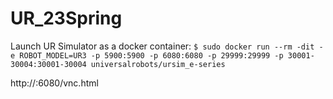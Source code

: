# UR_23Spring

Launch UR Simulator as a docker container:
`$ sudo docker run --rm -dit -e ROBOT_MODEL=UR3 -p 5900:5900 -p 6080:6080 -p 29999:29999 -p 30001-30004:30001-30004 universalrobots/ursim_e-series`

http://<localaddress>:6080/vnc.html
